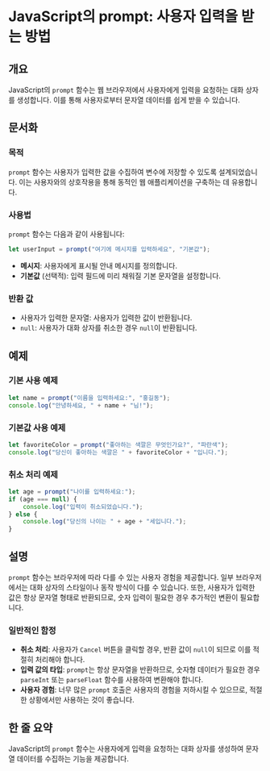 <!--
Meta Description: # JavaScript의 prompt: 사용자 입력을 받는 방법 ## 개요 JavaScript의 `prompt` 함수는 웹 브라우저에서 사용자에게 입력을 요청하는 대화 상자를 생성합니다. 이를 통해 사용자로부터 문자열 데이터를 쉽게 받을 수 있습니다. ## 문서화 ##...
Meta Keywords: prompt, 사용자가, 함수는, 문자열, 입력한
-->

# JavaScript의 prompt: 사용자 입력을 받는 방법

## 개요
JavaScript의 `prompt` 함수는 웹 브라우저에서 사용자에게 입력을 요청하는 대화 상자를 생성합니다. 이를 통해 사용자로부터 문자열 데이터를 쉽게 받을 수 있습니다.

## 문서화

### 목적
`prompt` 함수는 사용자가 입력한 값을 수집하여 변수에 저장할 수 있도록 설계되었습니다. 이는 사용자와의 상호작용을 통해 동적인 웹 애플리케이션을 구축하는 데 유용합니다.

### 사용법
`prompt` 함수는 다음과 같이 사용됩니다:

```javascript
let userInput = prompt("여기에 메시지를 입력하세요", "기본값");
```

- **메시지**: 사용자에게 표시될 안내 메시지를 정의합니다.
- **기본값** (선택적): 입력 필드에 미리 채워질 기본 문자열을 설정합니다.

### 반환 값
- 사용자가 입력한 문자열: 사용자가 입력한 값이 반환됩니다.
- `null`: 사용자가 대화 상자를 취소한 경우 `null`이 반환됩니다.

## 예제

### 기본 사용 예제
```javascript
let name = prompt("이름을 입력하세요:", "홍길동");
console.log("안녕하세요, " + name + "님!");
```

### 기본값 사용 예제
```javascript
let favoriteColor = prompt("좋아하는 색깔은 무엇인가요?", "파란색");
console.log("당신이 좋아하는 색깔은 " + favoriteColor + "입니다.");
```

### 취소 처리 예제
```javascript
let age = prompt("나이를 입력하세요:");
if (age === null) {
    console.log("입력이 취소되었습니다.");
} else {
    console.log("당신의 나이는 " + age + "세입니다.");
}
```

## 설명
`prompt` 함수는 브라우저에 따라 다를 수 있는 사용자 경험을 제공합니다. 일부 브라우저에서는 대화 상자의 스타일이나 동작 방식이 다를 수 있습니다. 또한, 사용자가 입력한 값은 항상 문자열 형태로 반환되므로, 숫자 입력이 필요한 경우 추가적인 변환이 필요합니다.

### 일반적인 함정
- **취소 처리**: 사용자가 `Cancel` 버튼을 클릭할 경우, 반환 값이 `null`이 되므로 이를 적절히 처리해야 합니다.
- **입력 값의 타입**: `prompt`는 항상 문자열을 반환하므로, 숫자형 데이터가 필요한 경우 `parseInt` 또는 `parseFloat` 함수를 사용하여 변환해야 합니다.
- **사용자 경험**: 너무 많은 `prompt` 호출은 사용자의 경험을 저하시킬 수 있으므로, 적절한 상황에서만 사용하는 것이 좋습니다.

## 한 줄 요약
JavaScript의 `prompt` 함수는 사용자에게 입력을 요청하는 대화 상자를 생성하여 문자열 데이터를 수집하는 기능을 제공합니다.